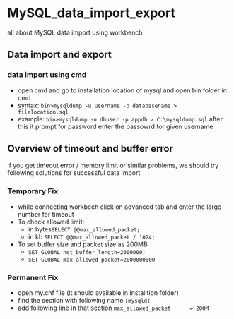 # MySQL_data_import_export
all about MySQL data import using workbench
## Data import and export
### data import using cmd
* open cmd and go to installation location of mysql and open bin folder in cmd
* syntax: ```bin>mysqldump -u username -p databasename > filelocation.sql```
* example: ```bin>mysqldump -u dbuser -p appdb > C:\mysqldump.sql``` after this it prompt for password enter the passowrd for given username
## Overview of timeout and buffer error
if you get timeout error / memory limit or similar problems, we should try following solutions for successful data import
### Temporary Fix
* while connecting workbech click on advanced tab and enter the large number for timeout
* To check allowed limit:
  * in bytes```SELECT @@max_allowed_packet;```
  * in kb ```SELECT @@max_allowed_packet / 1024;```
* To set buffer size and packet size as 200MB
  * ```SET GLOBAL net_buffer_length=2000000;```
  * ```SET GLOBAL max_allowed_packet=2000000000```
### Permanent Fix
* open my.cnf file (it should available in installtion folder)
* find the section with following name ```[mysqld]```
* add following line in that section ```max_allowed_packet      = 200M```
